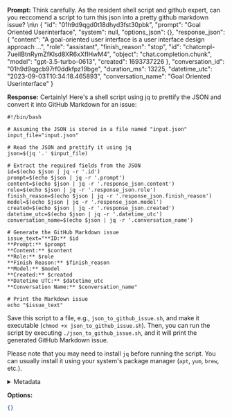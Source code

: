 **Prompt:**
Think carefully. As the resident shell script and github expert, can you reccomend a script to turn this json into a pretty github markdown issue? \n\n  {
    "id": "01h9d9qgd0t18dhyd3fst30pbk",
    "prompt": "Goal Oriented Userinterface",
    "system": null,
    "options_json": {},
    "response_json": {
      "content": "A goal-oriented user interface is a user interface design approach ...",
      "role": "assistant",
      "finish_reason": "stop",
      "id": "chatcmpl-7ueiIBtnRymZfKlsd8XR6xXfIHwM4",
      "object": "chat.completion.chunk",
      "model": "gpt-3.5-turbo-0613",
      "created": 1693737226
    },
    "conversation_id": "01h9d9qgcb97rf0ddkfpz19bge",
    "duration_ms": 13225,
    "datetime_utc": "2023-09-03T10:34:18.465893",
    "conversation_name": "Goal Oriented Userinterface"
  }

**Response:**
Certainly! Here's a shell script using jq to prettify the JSON and convert it into GitHub Markdown for an issue:

```shell
#!/bin/bash

# Assuming the JSON is stored in a file named "input.json"
input_file="input.json"

# Read the JSON and prettify it using jq
json=$(jq '.' $input_file)

# Extract the required fields from the JSON
id=$(echo $json | jq -r '.id')
prompt=$(echo $json | jq -r '.prompt')
content=$(echo $json | jq -r '.response_json.content')
role=$(echo $json | jq -r '.response_json.role')
finish_reason=$(echo $json | jq -r '.response_json.finish_reason')
model=$(echo $json | jq -r '.response_json.model')
created=$(echo $json | jq -r '.response_json.created')
datetime_utc=$(echo $json | jq -r '.datetime_utc')
conversation_name=$(echo $json | jq -r '.conversation_name')

# Generate the GitHub Markdown issue
issue_text="**ID:** $id
**Prompt:** $prompt
**Content:** $content
**Role:** $role
**Finish Reason:** $finish_reason
**Model:** $model
**Created:** $created
**Datetime UTC:** $datetime_utc
**Conversation Name:** $conversation_name"

# Print the Markdown issue
echo "$issue_text"
```

Save this script to a file, e.g., `json_to_github_issue.sh`, and make it executable (`chmod +x json_to_github_issue.sh`). Then, you can run the script by executing `./json_to_github_issue.sh`, and it will print the generated GitHub Markdown issue.

Please note that you may need to install `jq` before running the script. You can usually install it using your system's package manager (`apt`, `yum`, `brew`, etc.).

<details><summary>Metadata</summary>

- Duration: 14793 ms
- Datetime: 2023-09-19T21:47:43.408381
- Model: gpt-3.5-turbo-0613

</details>

**Options:**
```json
{}
```

